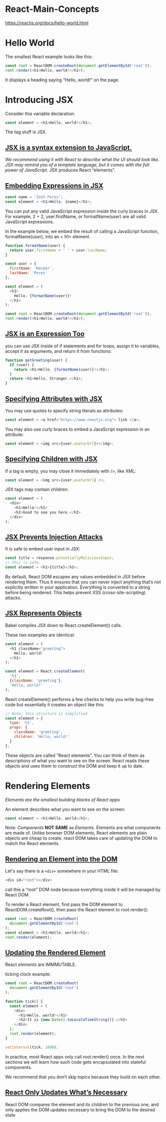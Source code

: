 # React-Main-Concepts
https://reactjs.org/docs/hello-world.html

# Hello World
The smallest React example looks like this:
```javascript
const root = ReactDOM.createRoot(document.getElementById('root'));
root.render(<h1>Hello, world!</h1>);
```
It displays a heading saying “Hello, world!” on the page.

# Introducing JSX
Consider this variable declaration:
```javascript
const element = <h1>Hello, world!</h1>;
```

The tag stuff is JSX.

## <u>JSX is a syntax extension to JavaScript.</u>
*We recommend using it with React to describe what the UI should look like. JSX may remind you of a template language, but it comes with the full power of JavaScript.*
JSX produces React “elements”.

## <u>Embedding Expressions in JSX</u>
```javascript
const name = 'Josh Perez';
const element = <h1>Hello, {name}</h1>;
```

You can put any valid JavaScript expression inside the curly braces in JSX. For example, 2 + 2, user.firstName, or formatName(user) are all valid JavaScript expressions.

In the example below, we embed the result of calling a JavaScript function, formatName(user), into an  < h1> element.

```javascript
function formatName(user) {
  return user.firstName + ' ' + user.lastName;
}

const user = {
  firstName: 'Harper',
  lastName: 'Perez'
};

const element = (
  <h1>
    Hello, {formatName(user)}!
  </h1>
);

const root = ReactDOM.createRoot(document.getElementById('root'));
root.render(<h1>Hello, world!</h1>);
```

## <u>JSX is an Expression Too</u>
you can use JSX inside of if statements and for loops, assign it to variables, accept it as arguments, and return it from functions:

```javascript
function getGreeting(user) {
  if (user) {
    return <h1>Hello, {formatName(user)}!</h1>;
  }
  return <h1>Hello, Stranger.</h1>;
}
```

## <u>Specifying Attributes with JSX</u>

You may use quotes to specify string literals as attributes:

```javascript
const element = <a href="https://www.reactjs.org"> link </a>;
```

You may also use curly braces to embed a JavaScript expression in an attribute:
```javascript
const element = <img src={user.avatarUrl}></img>;

```

## <u>Specifying Children with JSX</u>
If a tag is empty, you may close it immediately with />, like XML:
```javascript
const element = <img src={user.avatarUrl} />;
```
JSX tags may contain children:
```javascript
const element = (
  <div>
    <h1>Hello!</h1>
    <h2>Good to see you here.</h2>
  </div>
);

```

## <u>JSX Prevents Injection Attacks</u>
It is safe to embed user input in JSX:
```javascript
const title = response.potentiallyMaliciousInput;
// This is safe:
const element = <h1>{title}</h1>;
```
By default, React DOM escapes any values embedded in JSX before rendering them. Thus it ensures that you can never inject anything that’s not explicitly written in your application. Everything is converted to a string before being rendered. This helps prevent XSS (cross-site-scripting) attacks.

## <u>JSX Represents Objects</u>
Babel compiles JSX down to React.createElement() calls.

These two examples are identical:
```javascript
const element = (
  <h1 className="greeting">
    Hello, world!
  </h1>
);
```
```javascript
const element = React.createElement(
  'h1',
  {className: 'greeting'},
  'Hello, world!'
);
```

React.createElement() performs a few checks to help you write bug-free code but essentially it creates an object like this:
```javascript
// Note: this structure is simplified
const element = {
  type: 'h1',
  props: {
    className: 'greeting',
    children: 'Hello, world!'
  }
};
```

These objects are called “React elements”. You can think of them as descriptions of what you want to see on the screen. React reads these objects and uses them to construct the DOM and keep it up to date.

<div>

# Rendering Elements
*Elements are the smallest building blocks of React apps*

An element describes what you want to see on the screen:
```javascript
const element = <h1>Hello, world</h1>;
```

Note: *Components* **NOT SAME** as *Elements*. Elements are what components are made of. Unlike browser DOM elements, React elements are plain objects are cheap to create. react DOM takes care of updating the DOM to match the React elements. 

## <u>Rendering an Element into the DOM</u>
Let's say there is a ``` <div> ``` somewhere in your HTML file:
```javascript
<div id="root"></div>
```
call this a “root” DOM node because everything inside it will be managed by React DOM.

To render a React element, first pass the DOM element to ReactDOM.createRoot(), then pass the React element to root.render():
```javascript
const root = ReactDOM.createRoot(
  document.getElementById('root')
);
const element = <h1>Hello, world</h1>;
root.render(element);
```

## <u>Updating the Rendered Element</u>
React *elements* are IMMMUTABLE. 

ticking clock example:
```javascript
const root = ReactDOM.createRoot(
  document.getElementById('root')
);

function tick() {
  const element = (
    <div>
      <h1>Hello, world!</h1>
      <h2>It is {new Date().toLocaleTimeString()}.</h2>
    </div>
  );
  root.render(element);
}

setInterval(tick, 1000);
```

In practice, most React apps only call root.render() once. In the next sections we will learn how such code gets encapsulated into stateful components.

We recommend that you don’t skip topics because they build on each other.


## <u>React Only Updates What’s Necessary</u>

React DOM compares the element and its children to the previous one, and only applies the DOM updates necessary to bring the DOM to the desired state






